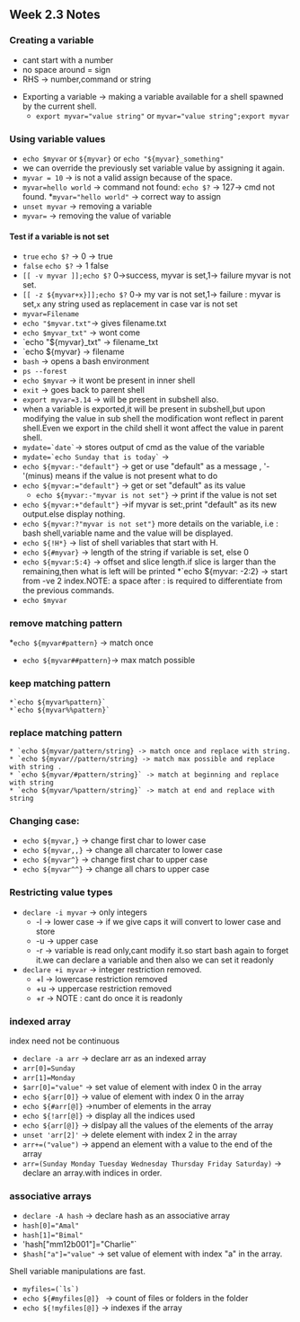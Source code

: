 ## Week 2.3 Notes

### Creating a variable
  - cant start with a number
  - no space around = sign
  - RHS -> number,command or string
* Exporting a variable -> making a variable available for a shell spawned by the current shell.
  - `export myvar="value string"` or `myvar="value string";export myvar`
### Using variable values
  * `echo $myvar` or `${myvar}` or `echo "${myvar}_something"`
  * we can override the previously set variable value by assigning it again.
  * `myvar = 10` -> is not a valid assign because of the space.
  * `myvar=hello world` -> command not found: `echo $?` -> 127-> cmd not found.
  *`myvar="hello world"` -> correct way to assign 
  * `unset myvar` -> removing a variable
  * `myvar=` -> removing the value of variable
  #### Test if a variable is not set
  * `true` `echo $?` -> 0 -> true
  * `false` `echo $?` -> 1 false
  * `[[ -v myvar ]];echo $?` 0->success, myvar is set,1-> failure myvar is not set.
  * `[[ -z ${myvar+x}]];echo $?` 0-> my var is not set,1-> failure : myvar is set,`x` any string used as replacement in case var is not set
  * `myvar=Filename`
  * `echo "$myvar.txt"`-> gives filename.txt
  * `echo $myvar_txt"` -> wont come
  * `echo "${myvar}_txt" -> filename_txt
  * `echo ${myvar} -> filename
  * `bash` -> opens a bash environment
  * `ps --forest`
  * `echo $myvar` -> it wont be present in inner shell
  * `exit` -> goes back to parent shell
  * `export myvar=3.14` -> will be present in subshell also.
  * when a variable is exported,it will be present in subshell,but upon modifying the value in sub shell the modification wont reflect in parent shell.Even we export in the child shell it wont affect the value in parent shell.
  * `` mydate=`date` ``-> stores output of cmd as the value of the variable
  * `` mydate=`echo Sunday that is today` `` -> 
  * `echo ${myvar:-"default"}` -> get or use "default" as a message , '-'(minus) means if the value is not present what to do
  * `echo ${myvar:="default"}` ->  get or set "default" as its value
    - `echo ${myvar:-"myvar is not set"}` -> print if the value is not set 
  * `echo ${myvar:+"default"}` ->if myvar is set:,print "default" as its new output.else display nothing.
  * `echo ${myvar:?"myvar is not set"}` more details on the variable, i.e : bash shell,variable name and the value will be displayed. 
  * `echo ${!H*}` -> list of shell variables that start with H.
  * `echo ${#myvar}` -> length of the string if variable is set, else 0
  * `echo ${myvar:5:4}` -> offset and slice length.if slice is larger than the remaining,then what is left will be printed
  *`echo ${myvar: -2:2} -> start from -ve 2 index.NOTE: a space after : is required to differentiate from  the previous commands.
  * `echo $myvar`
  ### remove matching pattern
  *`echo ${myvar#pattern}` -> match once
  * `echo ${myvar##pattern}`-> max match possible
  ### keep matching pattern
    *`echo ${myvar%pattern}`
    *`echo ${myvar%%pattern}` 
  ### replace matching pattern
    * `echo ${myvar/pattern/string} -> match once and replace with string.
    * `echo ${myvar//pattern/string} -> match max possible and replace with string .
    * `echo ${myvar/#pattern/string}` -> match at beginning and replace with string
    * `echo ${myvar/%pattern/string}` -> match at end and replace with string
 ### Changing case:
  - `echo ${myvar,}` -> change first char to lower case
  - `echo ${myvar,,}` -> change all charcater to lower case
  - `echo ${myvar^}` -> change first char to upper case
  - `echo ${myvar^^}` -> change all chars to upper case
 ### Restricting value types
 -  `declare -i myvar` -> only integers
    * -l -> lower case -> if we give caps it will convert to lower case and store
    * -u  -> upper case
    * -r -> variable is read only,cant modify it.so start bash again to forget it.we can declare a variable and then also we can set it readonly
 -  `declare +i myvar` -> integer restriction removed.
    * +l -> lowercase restriction removed
    * +u -> uppercase restriction removed
    * +r -> NOTE : cant do once it is readonly
   
 ### indexed array 
 index need not be continuous
  -  `declare -a arr` -> declare arr as an indexed array
  -   `arr[0]=Sunday`
  -   `arr[1]=Monday`
  -  `$arr[0]="value"` -> set value of element with index 0 in the array
  -   `echo ${arr[0]}` -> value of element with index 0 in the array
  -   `echo ${#arr[@]}` ->number of elements in the array
  -   `echo ${!arr[@]}` -> display all the indices used
  -   `echo ${arr[@]}` -> dislpay all the values of the elements of the array
  -   `unset 'arr[2]'` -> delete element with index 2 in the array
  -   `arr+=("value")` -> append an element with a value to the end of the array
  -   `arr=(Sunday Monday Tuesday Wednesday Thursday Friday Saturday)` -> declare an array.with indices in order.
  
  ### associative arrays
  
   - `declare -A hash` -> declare hash as an associative array
   -  `hash[0]="Amal"`
   -  `hash[1]="Bimal"`
   -  'hash["mm12b001"]="Charlie"`
   -  `$hash["a"]="value"` -> set value of element with index "a" in the array.

Shell variable manipulations are fast.
  -   `` myfiles=(`ls`) ``
  -   `echo ${#myfiles[@]} ` -> count of files or folders in the folder
  -   `echo ${!myfiles[@]}` -> indexes if the array


    
     
  




